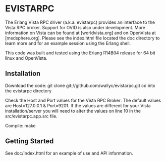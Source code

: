 EVISTARPC
=========

The Erlang Vista RPC driver (a.k.a. evistarpc) provides an interface to the Vista RPC broker. Support for OVID is also under development. More information on Vista can be found at [worldvista.org] and on OpenVista at [medsphere.org]. Please see the index.html file located the doc directory to learn more and for an example session using the Erlang shell.

This code was built and tested using the Erlang R14B04 release for 64 bit linux and OpenVista.

Installation
------------

Download the code:
	git clone git://github.com/wallyc/evistarpc.git
	cd into the evistarpc directory

Check the Host and Port values for the Vista RPC Broker:
The default values are Host=127.0.0.1 & Port=9201. If the values are different for your Vista installation/server you will need to alter the values on line 10 in the src/evistarpc.app.src file.

Compile:
	make


Getting Started
---------------

See doc/index.html for an example of use and API information.

   [1]: http://worldvista.org
   [2]: http://medsphere.org



